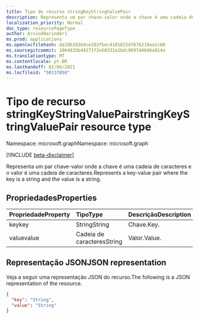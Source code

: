 ```yaml
---
title: Tipo de recurso stringKeyStringValuePair
description: Representa um par chave-valor onde a chave é uma cadeia de caracteres e o valor é uma cadeia de caracteres.
localization_priority: Normal
doc_type: resourcePageType
author: ArvindHarinder1
ms.prod: applications
ms.openlocfilehash: da10b10364ce282fbec4101825d7676210aa1c60
ms.sourcegitcommit: 1004835b44271f2e50332a1bdc9097d4b06a914a
ms.translationtype: MT
ms.contentlocale: pt-BR
ms.lasthandoff: 02/06/2021
ms.locfileid: "50137050"
---
```

# <a name="stringkeystringvaluepair-resource-type"></a><span data-ttu-id="a7e72-103">Tipo de recurso stringKeyStringValuePair</span><span class="sxs-lookup"><span data-stu-id="a7e72-103">stringKeyStringValuePair resource type</span></span>

<span data-ttu-id="a7e72-104">Namespace: microsoft.graph</span><span class="sxs-lookup"><span data-stu-id="a7e72-104">Namespace: microsoft.graph</span></span>

[!INCLUDE [beta-disclaimer](../../includes/beta-disclaimer.md)]

<span data-ttu-id="a7e72-105">Representa um par chave-valor onde a chave é uma cadeia de caracteres e o valor é uma cadeia de caracteres.</span><span class="sxs-lookup"><span data-stu-id="a7e72-105">Represents a key-value pair where the key is a string and the value is a string.</span></span>

## <a name="properties"></a><span data-ttu-id="a7e72-106">Propriedades</span><span class="sxs-lookup"><span data-stu-id="a7e72-106">Properties</span></span>
| <span data-ttu-id="a7e72-107">Propriedade</span><span class="sxs-lookup"><span data-stu-id="a7e72-107">Property</span></span>     | <span data-ttu-id="a7e72-108">Tipo</span><span class="sxs-lookup"><span data-stu-id="a7e72-108">Type</span></span>   |<span data-ttu-id="a7e72-109">Descrição</span><span class="sxs-lookup"><span data-stu-id="a7e72-109">Description</span></span>|
|:---------------|:--------|:----------|
|<span data-ttu-id="a7e72-110">key</span><span class="sxs-lookup"><span data-stu-id="a7e72-110">key</span></span>|<span data-ttu-id="a7e72-111">String</span><span class="sxs-lookup"><span data-stu-id="a7e72-111">String</span></span>|<span data-ttu-id="a7e72-112">Chave.</span><span class="sxs-lookup"><span data-stu-id="a7e72-112">Key.</span></span>|
|<span data-ttu-id="a7e72-113">value</span><span class="sxs-lookup"><span data-stu-id="a7e72-113">value</span></span>|<span data-ttu-id="a7e72-114">Cadeia de caracteres</span><span class="sxs-lookup"><span data-stu-id="a7e72-114">String</span></span>|<span data-ttu-id="a7e72-115">Valor.</span><span class="sxs-lookup"><span data-stu-id="a7e72-115">Value.</span></span>|

## <a name="json-representation"></a><span data-ttu-id="a7e72-116">Representação JSON</span><span class="sxs-lookup"><span data-stu-id="a7e72-116">JSON representation</span></span>

<span data-ttu-id="a7e72-117">Veja a seguir uma representação JSON do recurso.</span><span class="sxs-lookup"><span data-stu-id="a7e72-117">The following is a JSON representation of the resource.</span></span>

<!-- {
  "blockType": "resource",
  "optionalProperties": [

  ],
  "@odata.type": "microsoft.graph.stringKeyStringValuePair"
}-->

```json
{
  "key": "String",
  "value": "String"
}

```

<!-- uuid: 8fcb5dbc-d5aa-4681-8e31-b001d5168d79
2015-10-25 14:57:30 UTC -->
<!--
{
  "type": "#page.annotation",
  "description": "stringKeyStringValuePair resource",
  "keywords": "",
  "section": "documentation",
  "tocPath": "",
  "suppressions": []
}
-->


